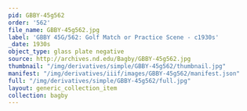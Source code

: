 ```yaml
---
pid: GBBY-45g562
order: '562'
file_name: GBBY-45g562.jpg
label: 'GBBY 45G/562: Golf Match or Practice Scene - c1930s'
_date: 1930s
object_type: glass plate negative
source: http://archives.nd.edu/Bagby/GBBY-45g562.jpg
thumbnail: "/img/derivatives/simple/GBBY-45g562/thumbnail.jpg"
manifest: "/img/derivatives/iiif/images/GBBY-45g562/manifest.json"
full: "/img/derivatives/simple/GBBY-45g562/full.jpg"
layout: generic_collection_item
collection: bagby
---
```

